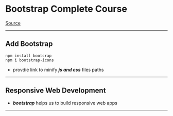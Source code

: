 # Bootstrap Complete Course
[Source](https://www.youtube.com/watch?v=4sosXZsdy-s&ab_channel=TraversyMedia)

--- ---

## Add Bootstrap

```shell
npm install bootsrap
npm i bootstrap-icons
```

- provdie link to minify **_js and css_** files paths

--- ---

## Responsive Web Development

- **_bootstrap_** helps us to build responsive web apps

--- ---